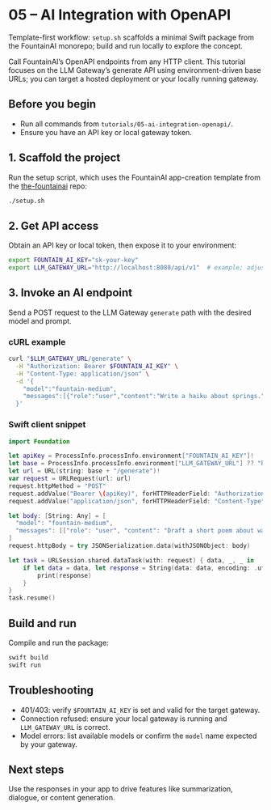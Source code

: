 # 05 – AI Integration with OpenAPI

Template-first workflow: `setup.sh` scaffolds a minimal Swift package from the FountainAI monorepo; build and run locally to explore the concept.

Call FountainAI’s OpenAPI endpoints from any HTTP client. This tutorial focuses on the LLM Gateway’s generate API using environment-driven base URLs; you can target a hosted deployment or your locally running gateway.

## Before you begin
- Run all commands from `tutorials/05-ai-integration-openapi/`.
- Ensure you have an API key or local gateway token.

## 1. Scaffold the project
Run the setup script, which uses the FountainAI app-creation template from the [the-fountainai](https://github.com/Fountain-Coach/the-fountainai) repo:

```bash
./setup.sh
```

## 2. Get API access
Obtain an API key or local token, then expose it to your environment:

```bash
export FOUNTAIN_AI_KEY="sk-your-key"
export LLM_GATEWAY_URL="http://localhost:8080/api/v1"  # example; adjust as needed
```

## 3. Invoke an AI endpoint
Send a POST request to the LLM Gateway `generate` path with the desired model and prompt.

### cURL example

```bash
curl "$LLM_GATEWAY_URL/generate" \
  -H "Authorization: Bearer $FOUNTAIN_AI_KEY" \
  -H "Content-Type: application/json" \
  -d '{
    "model":"fountain-medium",
    "messages":[{"role":"user","content":"Write a haiku about springs."}]
  }'
```

### Swift client snippet

```swift
import Foundation

let apiKey = ProcessInfo.processInfo.environment["FOUNTAIN_AI_KEY"]!
let base = ProcessInfo.processInfo.environment["LLM_GATEWAY_URL"] ?? "http://localhost:8080/api/v1"
let url = URL(string: base + "/generate")!
var request = URLRequest(url: url)
request.httpMethod = "POST"
request.addValue("Bearer \(apiKey)", forHTTPHeaderField: "Authorization")
request.addValue("application/json", forHTTPHeaderField: "Content-Type")

let body: [String: Any] = [
  "model": "fountain-medium",
  "messages": [["role": "user", "content": "Draft a short poem about waterfalls."]]
]
request.httpBody = try JSONSerialization.data(withJSONObject: body)

let task = URLSession.shared.dataTask(with: request) { data, _, _ in
    if let data = data, let response = String(data: data, encoding: .utf8) {
        print(response)
    }
}
task.resume()
```

## Build and run
Compile and run the package:

```bash
swift build
swift run
```

## Troubleshooting
- 401/403: verify `$FOUNTAIN_AI_KEY` is set and valid for the target gateway.
- Connection refused: ensure your local gateway is running and `LLM_GATEWAY_URL` is correct.
- Model errors: list available models or confirm the `model` name expected by your gateway.

## Next steps
Use the responses in your app to drive features like summarization, dialogue, or content generation.

